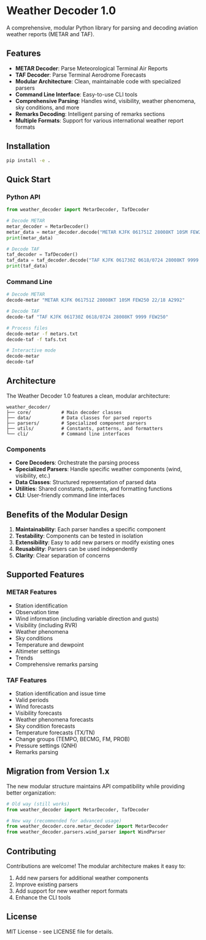 # Weather Decoder 1.0

A comprehensive, modular Python library for parsing and decoding aviation weather reports (METAR and TAF).

## Features

- **METAR Decoder**: Parse Meteorological Terminal Air Reports
- **TAF Decoder**: Parse Terminal Aerodrome Forecasts  
- **Modular Architecture**: Clean, maintainable code with specialized parsers
- **Command Line Interface**: Easy-to-use CLI tools
- **Comprehensive Parsing**: Handles wind, visibility, weather phenomena, sky conditions, and more
- **Remarks Decoding**: Intelligent parsing of remarks sections
- **Multiple Formats**: Support for various international weather report formats

## Installation

```bash
pip install -e .
```

## Quick Start

### Python API

```python
from weather_decoder import MetarDecoder, TafDecoder

# Decode METAR
metar_decoder = MetarDecoder()
metar_data = metar_decoder.decode("METAR KJFK 061751Z 28008KT 10SM FEW250 22/18 A2992")
print(metar_data)

# Decode TAF
taf_decoder = TafDecoder()
taf_data = taf_decoder.decode("TAF KJFK 061730Z 0618/0724 28008KT 9999 FEW250")
print(taf_data)
```

### Command Line

```bash
# Decode METAR
decode-metar "METAR KJFK 061751Z 28008KT 10SM FEW250 22/18 A2992"

# Decode TAF
decode-taf "TAF KJFK 061730Z 0618/0724 28008KT 9999 FEW250"

# Process files
decode-metar -f metars.txt
decode-taf -f tafs.txt

# Interactive mode
decode-metar
decode-taf
```

## Architecture

The Weather Decoder 1.0 features a clean, modular architecture:

```
weather_decoder/
├── core/           # Main decoder classes
├── data/           # Data classes for parsed reports
├── parsers/        # Specialized component parsers
├── utils/          # Constants, patterns, and formatters
└── cli/            # Command line interfaces
```

### Components

- **Core Decoders**: Orchestrate the parsing process
- **Specialized Parsers**: Handle specific weather components (wind, visibility, etc.)
- **Data Classes**: Structured representation of parsed data
- **Utilities**: Shared constants, patterns, and formatting functions
- **CLI**: User-friendly command line interfaces

## Benefits of the Modular Design

1. **Maintainability**: Each parser handles a specific component
2. **Testability**: Components can be tested in isolation
3. **Extensibility**: Easy to add new parsers or modify existing ones
4. **Reusability**: Parsers can be used independently
5. **Clarity**: Clear separation of concerns

## Supported Features

### METAR Features
- Station identification
- Observation time
- Wind information (including variable direction and gusts)
- Visibility (including RVR)
- Weather phenomena
- Sky conditions
- Temperature and dewpoint
- Altimeter settings
- Trends
- Comprehensive remarks parsing

### TAF Features
- Station identification and issue time
- Valid periods
- Wind forecasts
- Visibility forecasts
- Weather phenomena forecasts
- Sky condition forecasts
- Temperature forecasts (TX/TN)
- Change groups (TEMPO, BECMG, FM, PROB)
- Pressure settings (QNH)
- Remarks parsing

## Migration from Version 1.x

The new modular structure maintains API compatibility while providing better organization:

```python
# Old way (still works)
from weather_decoder import MetarDecoder, TafDecoder

# New way (recommended for advanced usage)
from weather_decoder.core.metar_decoder import MetarDecoder
from weather_decoder.parsers.wind_parser import WindParser
```

## Contributing

Contributions are welcome! The modular architecture makes it easy to:

1. Add new parsers for additional weather components
2. Improve existing parsers
3. Add support for new weather report formats
4. Enhance the CLI tools

## License

MIT License - see LICENSE file for details.

